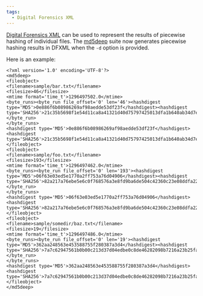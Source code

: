 ```yaml
---
tags:
  - Digital Forensics XML
---
```

[Digital Forensics XML](digital_forensics_xml_schema.md) can be used to
represent the results of piecewise hashing of individual files. The
[md5deep](md5deep.md) suite now generates piecewise hashing results in DFXML
when the `-d` option is provided.

Here is an example:

    <?xml version='1.0' encoding='UTF-8'?>
    <md5deep>
    <fileobject>
    <filename>sample/bar.txt</filename>
    <filesize>46</filesize>
    <mtime format='time_t'>1296497502.0</mtime>
    <byte_runs><byte_run file_offset='0' len='46'><hashdigest type='MD5'>0e886f6b08986269af98aedde53df23f</hashdigest><hashdigest type='SHA256'>21c35b5698f1e54d11ca8a41321d40d75797425013dfa1b640ab34d7efa7f1ac</hashdigest></byte_run>
    </byte_runs>
    <hashdigest type='MD5'>0e886f6b08986269af98aedde53df23f</hashdigest>
    <hashdigest type='SHA256'>21c35b5698f1e54d11ca8a41321d40d75797425013dfa1b640ab34d7efa7f1ac</hashdigest>
    </fileobject>
    <fileobject>
    <filename>sample/foo.txt</filename>
    <filesize>193</filesize>
    <mtime format='time_t'>1296497462.0</mtime>
    <byte_runs><byte_run file_offset='0' len='193'><hashdigest type='MD5'>06f63e03ed5e1770a2ff753a76d04906</hashdigest><hashdigest type='SHA256'>82a217a76ebe5e6c0f768576a3e8fd9ba6de504c42360c23e08ddfa22e711ba0</hashdigest></byte_run>
    </byte_runs>
    <hashdigest type='MD5'>06f63e03ed5e1770a2ff753a76d04906</hashdigest>
    <hashdigest type='SHA256'>82a217a76ebe5e6c0f768576a3e8fd9ba6de504c42360c23e08ddfa22e711ba0</hashdigest>
    </fileobject>
    <fileobject>
    <filename>sample/somedir/baz.txt</filename>
    <filesize>19</filesize>
    <mtime format='time_t'>1296497486.0</mtime>
    <byte_runs><byte_run file_offset='0' len='19'><hashdigest type='MD5'>362aa248563e453588755f280387a3d4</hashdigest><hashdigest type='SHA256'>7a7c62947561b0b00c213d37d04edbe0c8de46282098b7216a23b25fa336f150</hashdigest></byte_run>
    </byte_runs>
    <hashdigest type='MD5'>362aa248563e453588755f280387a3d4</hashdigest>
    <hashdigest type='SHA256'>7a7c62947561b0b00c213d37d04edbe0c8de46282098b7216a23b25fa336f150</hashdigest>
    </fileobject>
    </md5deep>
